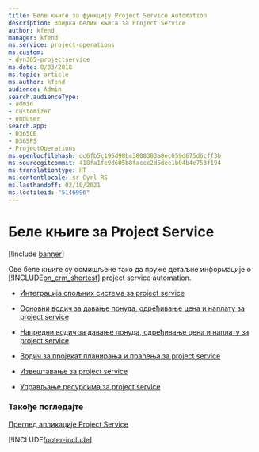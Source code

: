 ```yaml
---
title: Беле књиге за функцију Project Service Automation
description: Збирка белих књига за Project Service
author: kfend
manager: kfend
ms.service: project-operations
ms.custom:
- dyn365-projectservice
ms.date: 8/03/2018
ms.topic: article
ms.author: kfend
audience: Admin
search.audienceType:
- admin
- customizer
- enduser
search.app:
- D365CE
- D365PS
- ProjectOperations
ms.openlocfilehash: dc6fb5c195d98bc3808383a8ec059d675d6cff3b
ms.sourcegitcommit: 418fa1fe9d605b8faccc2d5dee1b04b4e753f194
ms.translationtype: HT
ms.contentlocale: sr-Cyrl-RS
ms.lasthandoff: 02/10/2021
ms.locfileid: "5146996"
---
```

# <a name="white-papers-for-project-service"></a>Беле књиге за Project Service

[!include [banner](../includes/psa-now-project-operations.md)]

Ове беле књиге су осмишљене тако да пруже детаљне информације о [!INCLUDE[pn_crm_shortest](../includes/pn-crm-shortest.md)] project service automation.

-   [Интеграција спољних система за project service](https://go.microsoft.com/fwlink/?LinkId=825445)

-   [Основни водич за давање понуда, одређивање цена и наплату за project service](https://go.microsoft.com/fwlink/?LinkId=825241)

-   [Напредни водич за давање понуда, одређивање цена и наплату за project service](https://go.microsoft.com/fwlink/?LinkId=825242)

-   [Водич за пројекат планирања и праћења за project service](https://go.microsoft.com/fwlink/?LinkId=825243)

-   [Извештавање за project service](https://go.microsoft.com/fwlink/?LinkId=825446)

-   [Управљање ресурсима за project service](https://go.microsoft.com/fwlink/?LinkId=825244)

### <a name="see-also"></a>Такође погледајте
 [Преглед апликације Project Service](../psa/overview.md)


[!INCLUDE[footer-include](../includes/footer-banner.md)]